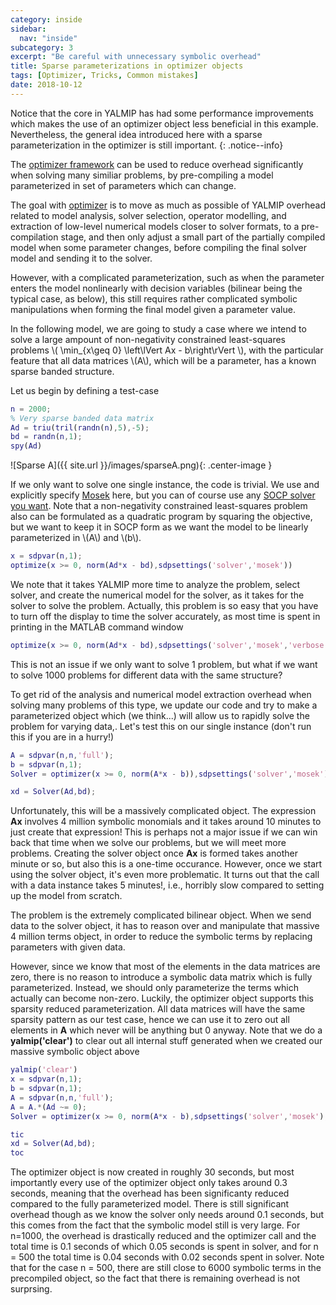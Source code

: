 ```yaml
---
category: inside
sidebar:
  nav: "inside"
subcategory: 3  
excerpt: "Be careful with unnecessary symbolic overhead"
title: Sparse parameterizations in optimizer objects
tags: [Optimizer, Tricks, Common mistakes]
date: 2018-10-12
---
```


Notice that the core in YALMIP has had some performance improvements which makes the use of an optimizer object less beneficial in this example. Nevertheless, the general idea introduced here with a sparse parameterization in the optimizer is still important.
{: .notice--info}

The [optimizer framework](/command/optimizer) can be used to reduce overhead significantly when solving many similiar problems, by pre-compiling a model parameterized in set of parameters which can change.

The goal with [optimizer](/command/optimizer) is to move as much as possible of YALMIP overhead related to model analysis, solver selection, operator modelling, and extraction of low-level numerical models closer to solver formats, to a pre-compilation stage, and then only adjust a small part of the partially compiled model when some parameter changes, before compiling the final solver model and sending it to the solver. 

However, with a complicated parameterization, such as when the parameter enters the model nonlinearly with decision variables (bilinear being the typical case, as below), this still requires rather complicated symbolic manipulations when forming the final model given a parameter value. 

In the following model, we are going to study a case where we intend to solve a large ampount of non-negativity constrained least-squares problems \\( \min_{x\geq 0} \left\lVert Ax - b\right\rVert  \\), with the particular feature that all data matrices \\(A\\), which will be a parameter, has a known sparse banded structure.

Let us begin by defining a test-case

````matlab
n = 2000;
% Very sparse banded data matrix
Ad = triu(tril(randn(n),5),-5);
bd = randn(n,1);
spy(Ad)
````

![Sparse A]({{ site.url }}/images/sparseA.png){: .center-image }

If we only want to solve one single instance, the code is trivial. We use and explicitly specify [Mosek](/solver/mosek) here, but you can of course use any [SOCP solver you want](/tags/#second-order-cone-programming-solver). Note that a non-negativity constrained least-squares problem also can be formulated as a quadratic program by squaring the objective, but we want to keep it in SOCP form as we want the model to be linearly parameterized in \\(A\\) and \\(b\\).

````matlab
x = sdpvar(n,1);
optimize(x >= 0, norm(Ad*x - bd),sdpsettings('solver','mosek'))
````

We note that it takes YALMIP more time to analyze the problem, select solver, and create the numerical model for the solver, as it takes for the solver to solve the problem. Actually, this problem is so easy that you have to turn off the display to time the solver accurately, as most time is spent in printing in the MATLAB command window

````matlab
optimize(x >= 0, norm(Ad*x - bd),sdpsettings('solver','mosek','verbose',0))
````

This is not an issue if we only want to solve 1 problem, but what if we want to solve 1000 problems for different data with the same structure?

To get rid of the analysis and numerical model extraction overhead when solving many problems of this type, we update our code and try to make a parameterized object which (we think...) will allow us to rapidly solve the problem for varying data,. Let's test this on our single instance (don't run this if you are in a hurry!)

````matlab
A = sdpvar(n,n,'full');
b = sdpvar(n,1);
Solver = optimizer(x >= 0, norm(A*x - b)),sdpsettings('solver','mosek'),{A,b},x);

xd = Solver(Ad,bd);
````

Unfortunately, this will be a massively complicated object. The expression **Ax** involves 4 million symbolic monomials and it takes around 10 minutes to just create that expression! This is perhaps not a major issue if we can win back that time when we solve our problems, but we will meet more problems. Creating the solver object once **Ax** is formed takes another minute or so, but also this is a one-time occurance. However, once we start using the solver object, it's even more problematic. It turns out that the call with a data instance takes 5 minutes!, i.e., horribly slow compared to setting up the model from scratch.

The problem is the extremely complicated bilinear object. When we send data to the solver object, it has to reason over and manipulate that massive 4 million terms object, in order to reduce the symbolic terms by replacing parameters with given data. 

However, since we know that most of the elements in the data matrices are zero, there is no reason to introduce a symbolic data matrix which is fully parameterized. Instead, we should only parameterize the terms which actually can become non-zero. Luckily, the optimizer object supports this sparsity reduced parameterization. All data matrices will have the same sparsity pattern as our test case, hence we can use it to zero out all elements in **A** which never will be anything but 0 anyway. Note that we do a **yalmip('clear')** to clear out all internal stuff generated when we created our massive symbolic object above

````matlab
yalmip('clear')
x = sdpvar(n,1);
b = sdpvar(n,1);
A = sdpvar(n,n,'full');
A = A.*(Ad ~= 0);
Solver = optimizer(x >= 0, norm(A*x - b),sdpsettings('solver','mosek'),{A,b},x);

tic
xd = Solver(Ad,bd);
toc
````

The optimizer object is now created in roughly 30 seconds, but most importantly every use of the optimizer object only takes around 0.3 seconds, meaning that the overhead has been significanty reduced compared to the fully parameterized model. There is still significant overhead though as we know the solver only needs around 0.1 seconds, but this comes from the fact that the symbolic model still is very large. For n=1000, the overhead is drastically reduced and the optimizer call and the total time is 0.1 seconds of which 0.05 seconds is spent in solver, and for n = 500 the total time is 0.04 seconds with 0.02 seconds spent in solver. Note that for the case n = 500, there are still close to 6000 symbolic terms in the precompiled object, so the fact that there is remaining overhead is not surprsing.



